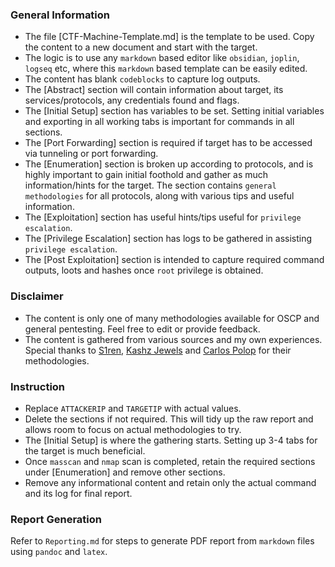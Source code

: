 
### General Information

- The file [CTF-Machine-Template.md] is the template to be used. Copy the content to a new document and start with the target.
- The logic is to use any `markdown` based editor like `obsidian`, `joplin`, `logseq` etc, where this `markdown` based template can be easily edited.
- The content has blank `codeblocks` to capture log outputs.
- The [Abstract] section will contain information about target, its services/protocols, any credentials found and flags.
- The [Initial Setup] section has variables to be set. Setting initial variables and exporting in all working tabs is important for commands in all sections.
- The [Port Forwarding] section is required if target has to be accessed via tunneling or port forwarding.
- The [Enumeration] section is broken up according to protocols, and is highly important to gain initial foothold and gather as much information/hints for the target. The section contains `general methodologies` for all protocols, along with various tips and useful information.
- The [Exploitation] section has useful hints/tips useful for `privilege escalation`.
- The [Privilege Escalation] section has logs to be gathered in assisting `privilege escalation`.
- The [Post Exploitation] section is intended to capture required command outputs, loots and hashes once `root` privilege is obtained.


### Disclaimer

- The content is only one of many methodologies available for OSCP and general pentesting. Feel free to edit or provide feedback.
- The content is gathered from various sources and my own experiences. Special thanks to [S1ren](https://www.youtube.com/playlist?list=PLJrSyRNlZ2EeqkJa12Tu-Ezun9kXvHufN), [Kashz Jewels](https://kashz.gitbook.io/kashz-jewels/) and [Carlos Polop](https://book.hacktricks.xyz/) for their methodologies.


### Instruction

- Replace `ATTACKERIP` and `TARGETIP` with actual values.
- Delete the sections if not required. This will tidy up the raw report and allows room to focus on actual methodologies to try.
- The [Initial Setup] is where the gathering starts. Setting up 3-4 tabs for the target is much beneficial.
- Once `masscan` and `nmap` scan is completed, retain the required sections under [Enumeration] and remove other sections.
- Remove any informational content and retain only the actual command and its log for final report.


### Report Generation

Refer to `Reporting.md` for steps to generate PDF report from `markdown` files using `pandoc` and `latex`.
